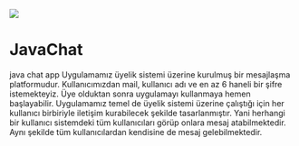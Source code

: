 ![](https://lh5.googleusercontent.com/AyZhesxEN9nodgzdRd3ZIj1CjRxCvKQHOmhFBtc2B_KFqXlkSsLGel3_z339hdggLTXLqmKihriqHSXw-kDxiU_vOKLqbTdpaSkA9ai4iRWNjMp60ZWaue7HS3S-h9goN5NSVtcn)
# JavaChat
java chat app
Uygulamamız üyelik sistemi üzerine kurulmuş bir mesajlaşma platformudur. Kullanıcımızdan mail, kullanıcı adı ve en az 6 haneli bir şifre istemekteyiz. Üye olduktan sonra uygulamayı kullanmaya hemen başlayabilir.
Uygulamamız temel de üyelik sistemi üzerine çalıştığı için her kullanıcı birbiriyle iletişim kurabilecek şekilde tasarlanmıştır. Yani herhangi bir kullanıcı sistemdeki tüm kullanıcıları görüp onlara mesaj atabilmektedir. Aynı şekilde tüm kullanıcılardan kendisine de mesaj gelebilmektedir.

